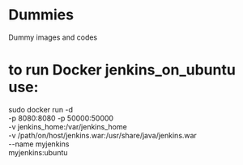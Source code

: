 # Dummies
Dummy images and codes


# to run Docker jenkins_on_ubuntu use:

sudo docker run -d \
  -p 8080:8080 -p 50000:50000 \
  -v jenkins_home:/var/jenkins_home \
  -v /path/on/host/jenkins.war:/usr/share/java/jenkins.war \
  --name myjenkins \
  myjenkins:ubuntu
